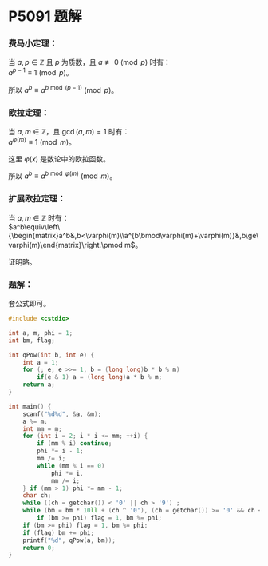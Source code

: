 # P5091 题解

### 费马小定理：

当 $a,p\in \mathbb{Z}$ 且 $p$ 为质数，且 $a\not\equiv 0\pmod{p}$ 时有：  
$a^{p-1}\equiv 1\pmod{p}$。

所以 $a^b\equiv a^{b\bmod (p-1)}\pmod p$。

### 欧拉定理：

当 $a,m\in \mathbb{Z}$，且 $\gcd(a,m)=1$ 时有：  
$a^{\varphi(m)}\equiv 1\pmod{m}$。

这里 $\varphi(x)$ 是数论中的欧拉函数。

所以 $a^b\equiv a^{b\bmod \varphi(m)}\pmod m$。

### 扩展欧拉定理：

当 $a,m\in \mathbb{Z}$ 时有：  
$a^b\equiv\left\{\begin{matrix}a^b&,b<\varphi(m)\\a^{b\bmod\varphi(m)+\varphi(m)}&,b\ge\varphi(m)\end{matrix}\right.\pmod m$。

证明略。

### 题解：

套公式即可。

```cpp
#include <cstdio>

int a, m, phi = 1;
int bm, flag;

int qPow(int b, int e) {
	int a = 1;
	for (; e; e >>= 1, b = (long long)b * b % m)
		if(e & 1) a = (long long)a * b % m;
	return a;
}

int main() {
	scanf("%d%d", &a, &m);
	a %= m;
	int mm = m;
	for (int i = 2; i * i <= mm; ++i) {
		if (mm % i) continue;
		phi *= i - 1;
		mm /= i;
		while (mm % i == 0)
			phi *= i,
			mm /= i;
	} if (mm > 1) phi *= mm - 1;
	char ch;
	while ((ch = getchar()) < '0' || ch > '9') ;
	while (bm = bm * 10ll + (ch ^ '0'), (ch = getchar()) >= '0' && ch <= '9')
		if (bm >= phi) flag = 1, bm %= phi;
	if (bm >= phi) flag = 1, bm %= phi;
	if (flag) bm += phi;
	printf("%d", qPow(a, bm));
	return 0;
}
```
